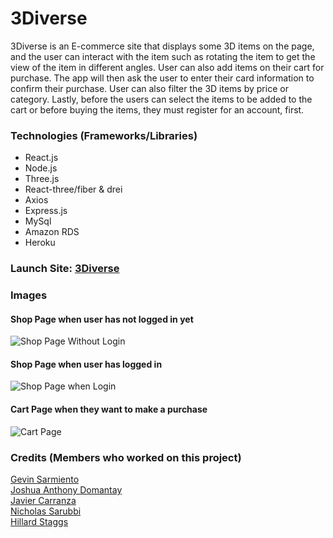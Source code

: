 # 3Diverse
3Diverse is an E-commerce site that displays some 3D items on the page, and the user can interact with the item such as rotating the item to get the view of the item in different angles. User can also add items on their cart for purchase. The app will then ask the user to enter their card information to confirm their purchase. User can also filter the 3D items by price or category. Lastly, before the users can select the items to be added to the cart or before buying the items, they must register for an account, first. 

### Technologies (Frameworks/Libraries)
* React.js
* Node.js
* Three.js
* React-three/fiber & drei
* Axios
* Express.js
* MySql
* Amazon RDS
* Heroku

### Launch Site: [3Diverse](https://threeverse.herokuapp.com/)

### Images
#### Shop Page when user has not logged in yet
![Shop Page Without Login](https://github.com/n1cerium/3Diverse/assets/114702605/e1533da3-88c7-4662-a61b-804d11c7ad81)
#### Shop Page when user has logged in
![Shop Page when Login](https://github.com/n1cerium/3Diverse/assets/114702605/8bb0c217-cbea-47d5-b5ae-50415d74b586)
#### Cart Page when they want to make a purchase
![Cart Page](https://github.com/n1cerium/3Diverse/assets/114702605/7284c041-8c03-4dbb-ad33-374141316919)

### Credits (Members who worked on this project)
[Gevin Sarmiento](https://github.com/n1cerium) <br>
[Joshua Anthony Domantay](https://github.com/joshua-domantay) <br>
[Javier Carranza](https://github.com/JavierACarranza) <br>
[Nicholas Sarubbi](https://github.com/nsarubbi) <br>
[Hillard Staggs](https://github.com/hillardstaggs) <br>


